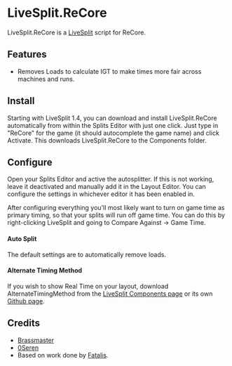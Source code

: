 LiveSplit.ReCore
=====================

LiveSplit.ReCore is a [LiveSplit](http://livesplit.org/) script for ReCore.

Features
--------
  * Removes Loads to calculate IGT to make times more fair across machines and runs.

Install
-------
Starting with LiveSplit 1.4, you can download and install LiveSplit.ReCore automatically from within the Splits Editor with just one click. Just type in "ReCore" for the game (it should autocomplete the game name) and click Activate. This downloads LiveSplit.ReCore to the Components folder.

Configure
---------
Open your Splits Editor and active the autosplitter. If this is not working, leave it deactivated and manually add it in the Layout Editor. You can configure the settings in whichever editor it has been enabled in.

After configuring everything you'll most likely want to turn on game time as primary timing, so that your splits will run off game time. You can do this by right-clicking LiveSplit and going to Compare Against -> Game Time.

#### Auto Split
The default settings are to automatically remove loads.

#### Alternate Timing Method
If you wish to show Real Time on your layout, download AlternateTimingMethod from the [LiveSplit Components page](http://livesplit.org/components/) or its own [Github page](https://github.com/Dalet/LiveSplit.AlternateTimingMethod/releases).

Credits
-------
  * [Brassmaster](http://twitch.tv/brsmstr)
  * [0Seren](http://twitch.tv/0Seren)
  * Based on work done by [Fatalis](http://twitch.tv/fatalis_).
